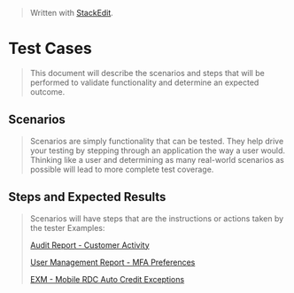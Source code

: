 
> Written with [StackEdit](https://stackedit.io/).
# Test Cases
> This document will describe the scenarios and steps that will be performed to validate functionality and determine an expected outcome.
## Scenarios
> Scenarios are simply functionality that can be tested. They help drive your testing by stepping through an application the way a user would. Thinking like a user and determining as many real-world scenarios as possible will lead to more complete test coverage.
## Steps and Expected Results
> Scenarios will have steps that are the instructions or actions taken by the tester
> Examples:
> 
> [Audit Report - Customer Activity](https://github.com/chaswiso/portfolio/blob/main/images/Audit%20Report%20-%20Customer%20Activity%20-%20TestRail.pdf)
> 
> [User Management Report - MFA Preferences](https://github.com/chaswiso/portfolio/blob/main/images/User%20Management%20Report%20-%20MFA%20Preferences%20-%20TestRail.pdf)
>
> [EXM - Mobile RDC Auto Credit Exceptions](https://github.com/chaswiso/portfolio/blob/main/images/EXM%20-%20Mobile%20RDC%20Auto%20Credit%20Exceptions%20-%20TestRail.pdf)
<!--stackedit_data:
eyJoaXN0b3J5IjpbLTEwMjU2NTYwMDEsMTk2Mjg0NTYxNiwtMT
MxODkxMzE3MiwtMzQ5MTY0NzY4XX0=
-->